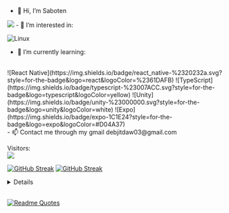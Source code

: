 - 👋 Hi, I’m Saboten
<img src="https://giffiles.alphacoders.com/362/36249.gif">
- 👀 I’m interested in:
<br>

![Linux](https://img.shields.io/badge/Linux-FCC624?style=for-the-badge&logo=linux&logoColor=black)

- 🌱 I’m currently learning:
<br>
![React Native](https://img.shields.io/badge/react_native-%2320232a.svg?style=for-the-badge&logo=react&logoColor=%2361DAFB)
![TypeScript](https://img.shields.io/badge/typescript-%23007ACC.svg?style=for-the-badge&logo=typescript&logoColor=yellow)
![Unity](https://img.shields.io/badge/unity-%23000000.svg?style=for-the-badge&logo=unity&logoColor=white)
![Expo](https://img.shields.io/badge/expo-1C1E24?style=for-the-badge&logo=expo&logoColor=#D04A37)
<br>
- 📫 Contact me through my gmail debjitdaw03@gmail.com

<!---
Saboten758/Saboten758 is a ✨ special ✨ repository because its `README.md` (this file) appears on your GitHub profile.
You can click the Preview link to take a look at your changes.
--->

<p align="left"> 
  Visitors: <br>
  <img src="https://profile-counter.glitch.me/Saboten758/count.svg" />
</p>

[![GitHub Streak](https://streak-stats.demolab.com?user=Saboten758&theme=tokyonight&hide_border=true&date_format=M%20j%5B%2C%20Y%5D)](https://git.io/streak-stats)
[![GitHub Streak](https://streak-stats.demolab.com?user=Saboten758&theme=rose&locale=ja&date_format=M%20j%5B%2C%20Y%5D)](https://git.io/streak-stats)

<details>
<br>
Trophies:
<br>
  <img src="https://github-profile-trophy.vercel.app/?username=Saboten758">
<br>
Stats:
<br>
<img src="https://bad-apple-github-readme.vercel.app/api?show_bg=1&username=Saboten758">
<br>
<br>
<img align="center" src="https://newojima-grs-20230109.vercel.app/api?username=Saboten758&rank_icon=github&show_icons=true&&locale=ja&title_color=fff&text_color=fff&icon_color=fff&hide_border=true&hide_title=false&count_private=true&include_all_commits=true&card_width=495&disable_animations=true&bg_color=4E92C2,4E92C2,FF5357" alt="Github" width="500px"/>
<br>
</details>
<br>

[![Readme Quotes](https://quotes-github-readme.vercel.app/api?type=horizontal&theme=catppuccin_mocha)](https://github.com/piyushsuthar/github-readme-quotes)



